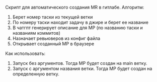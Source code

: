 Скрипт для автоматического создания MR в гитлабе.
Алгоритм:
1. Берет номер таски из текущей ветки
2. По номеру таски находит задачу в джире и берет ее название
3. В чатгпт генерирует описание для МР (по названию таски и названиям коммитов)
4. Назначает ревьюверов из конфиг файла
5. Открывает созданный МР в браузере

Как использовать:
1. Запуск без аргументов. Тогда МР будет создан на main ветку.
2. Запуск с аргументом названия ветки. Тогда МР будет создан на определенную ветку.
